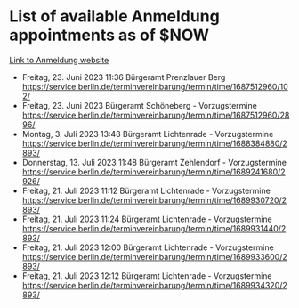 # List of available Anmeldung appointments as of $NOW
[Link to Anmeldung website](https://service.berlin.de/terminvereinbarung/termin/tag.php?termin=1&anliegen[]=120686&dienstleisterlist=122210,122217,327316,122219,327312,122227,327314,122231,327346,122243,327348,122254,122252,329742,122260,329745,122262,329748,122271,327278,122273,327274,122277,327276,330436,122280,327294,122282,327290,122284,327292,122291,327270,122285,327266,122286,327264,122296,327268,150230,329760,122297,327286,122294,327284,122312,329763,122314,329775,122304,327330,122311,327334,122309,327332,317869,122281,327352,122279,329772,122283,122276,327324,122274,327326,122267,329766,122246,327318,122251,327320,122257,327322,122208,327298,122226,327300&herkunft=http%3A%2F%2Fservice.berlin.de%2Fdienstleistung%2F120686%2F)
- Freitag, 23. Juni 2023 11:36 Bürgeramt Prenzlauer Berg https://service.berlin.de/terminvereinbarung/termin/time/1687512960/102/
- Freitag, 23. Juni 2023  Bürgeramt Schöneberg - Vorzugstermine https://service.berlin.de/terminvereinbarung/termin/time/1687512960/2896/
- Montag, 3. Juli 2023 13:48 Bürgeramt Lichtenrade - Vorzugstermine https://service.berlin.de/terminvereinbarung/termin/time/1688384880/2893/
- Donnerstag, 13. Juli 2023 11:48 Bürgeramt Zehlendorf - Vorzugstermine https://service.berlin.de/terminvereinbarung/termin/time/1689241680/2926/
- Freitag, 21. Juli 2023 11:12 Bürgeramt Lichtenrade - Vorzugstermine https://service.berlin.de/terminvereinbarung/termin/time/1689930720/2893/
- Freitag, 21. Juli 2023 11:24 Bürgeramt Lichtenrade - Vorzugstermine https://service.berlin.de/terminvereinbarung/termin/time/1689931440/2893/
- Freitag, 21. Juli 2023 12:00 Bürgeramt Lichtenrade - Vorzugstermine https://service.berlin.de/terminvereinbarung/termin/time/1689933600/2893/
- Freitag, 21. Juli 2023 12:12 Bürgeramt Lichtenrade - Vorzugstermine https://service.berlin.de/terminvereinbarung/termin/time/1689934320/2893/
